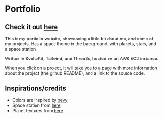 # Portfolio

## Check it out [here](https://jamesalin.com)

This is my portfolio website, showcasing a little bit about me, and some of my projects. Has a space theme in the background, with planets, stars, and a space station.

Written in SvelteKit, Tailwind, and Three3s, hosted on an AWS EC2 instance.

When you click on a project, it will take you to a page with more information about the project (the github README), and a link to the source code.

## Inspirations/credits

- Colors are inspired by [bevy](https://bevyengine.org/)
- Space station from [here](https://sketchfab.com/3d-models/space-station-v-2001-a-space-odyssey-cc2f60147e3b407d833685cb2349708a)
- Planet textures from [here](https://www.solarsystemscope.com/textures/)
